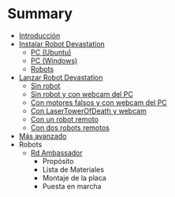 # Summary

* [Introducción](README.md)
* [Instalar Robot Devastation](install-robot-devastation.md)
  * [PC \(Ubuntu\)](install-robot-devastation-ubuntu---pc.md)
  * [PC \(Windows\)](install-robot-devastation-windows---pc.md)
  * [Robots](install-robot-devastation---robots.md)
* [Lanzar Robot Devastation](launch-robot-devastation.md)
  * [Sin robot](launch-robot-devastation---without-any-robot.md)
  * [Sin robot y con webcam del PC](launch-robot-devastation---with-webcam.md)
  * [Con motores falsos y con webcam del PC](launch-robot-devastation---fake-motors-with-webcam.md)
  * [Con LaserTowerOfDeath y webcam](launch-robot-devastation---LaserTowerOfDeath-with-webcam.md)
  * [Con un robot remoto](launch-robot-devastation---with-one-robot.md)
  * [Con dos robots  remotos](launch-robot-devastation---with-two-robots.md)
* [Más avanzado](what_do_i_need.md)
* Robots
  * [Rd Ambassador](rd-ambassador.md)
    * Propósito
    * Lista de Materiales
    * Montaje de la placa
    * Puesta en marcha

